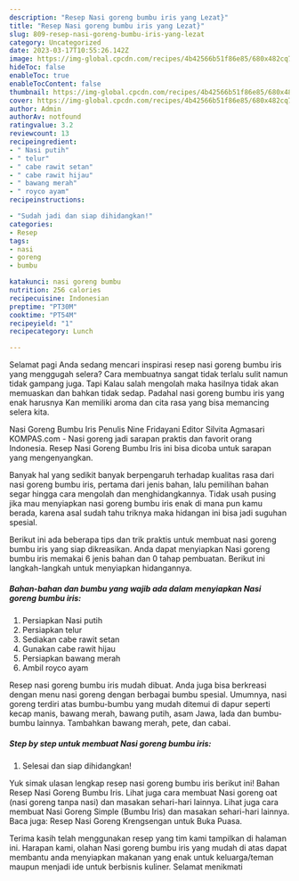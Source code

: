 ```yaml
---
description: "Resep Nasi goreng bumbu iris yang Lezat}"
title: "Resep Nasi goreng bumbu iris yang Lezat}"
slug: 809-resep-nasi-goreng-bumbu-iris-yang-lezat
category: Uncategorized
date: 2023-03-17T10:55:26.142Z
image: https://img-global.cpcdn.com/recipes/4b42566b51f86e85/680x482cq70/nasi-goreng-bumbu-iris-foto-resep-utama.jpg
hideToc: false
enableToc: true
enableTocContent: false
thumbnail: https://img-global.cpcdn.com/recipes/4b42566b51f86e85/680x482cq70/nasi-goreng-bumbu-iris-foto-resep-utama.jpg
cover: https://img-global.cpcdn.com/recipes/4b42566b51f86e85/680x482cq70/nasi-goreng-bumbu-iris-foto-resep-utama.jpg
author: Admin
authorAv: notfound
ratingvalue: 3.2
reviewcount: 13
recipeingredient:
- " Nasi putih"
- " telur"
- " cabe rawit setan"
- " cabe rawit hijau"
- " bawang merah"
- " royco ayam"
recipeinstructions:

- "Sudah jadi dan siap dihidangkan!"
categories:
- Resep
tags:
- nasi
- goreng
- bumbu

katakunci: nasi goreng bumbu 
nutrition: 256 calories
recipecuisine: Indonesian
preptime: "PT30M"
cooktime: "PT54M"
recipeyield: "1"
recipecategory: Lunch

---
```



Selamat pagi Anda sedang mencari inspirasi resep nasi goreng bumbu iris yang menggugah selera? Cara membuatnya sangat tidak terlalu sulit namun tidak gampang juga. Tapi Kalau salah mengolah maka hasilnya tidak akan memuaskan dan bahkan tidak sedap. Padahal nasi goreng bumbu iris yang enak harusnya Kan memiliki aroma dan cita rasa yang bisa memancing selera kita.


Nasi Goreng Bumbu Iris Penulis Nine Fridayani Editor Silvita Agmasari KOMPAS.com - Nasi goreng jadi sarapan praktis dan favorit orang Indonesia. Resep Nasi Goreng Bumbu Iris ini bisa dicoba untuk sarapan yang mengenyangkan.

Banyak hal yang sedikit banyak berpengaruh terhadap kualitas rasa dari nasi goreng bumbu iris, pertama dari jenis bahan, lalu pemilihan bahan segar hingga cara mengolah dan menghidangkannya. Tidak usah pusing jika mau menyiapkan nasi goreng bumbu iris enak di mana pun kamu berada, karena asal sudah tahu triknya maka hidangan ini bisa jadi suguhan spesial.


Berikut ini ada beberapa tips dan trik praktis untuk membuat nasi goreng bumbu iris yang siap dikreasikan. Anda dapat menyiapkan Nasi goreng bumbu iris memakai 6 jenis bahan dan 0 tahap pembuatan. Berikut ini langkah-langkah untuk menyiapkan hidangannya.

<!--inarticleads1-->

##### Bahan-bahan dan bumbu yang wajib ada dalam menyiapkan Nasi goreng bumbu iris:

1. Persiapkan  Nasi putih
1. Persiapkan  telur
1. Sediakan  cabe rawit setan
1. Gunakan  cabe rawit hijau
1. Persiapkan  bawang merah
1. Ambil  royco ayam


Resep nasi goreng bumbu iris mudah dibuat. Anda juga bisa berkreasi dengan menu nasi goreng dengan berbagai bumbu spesial. Umumnya, nasi goreng terdiri atas bumbu-bumbu yang mudah ditemui di dapur seperti kecap manis, bawang merah, bawang putih, asam Jawa, lada dan bumbu-bumbu lainnya. Tambahkan bawang merah, pete, dan cabai. 

<!--inarticleads2-->

##### Step by step untuk membuat Nasi goreng bumbu iris:


1. Selesai dan siap dihidangkan!

Yuk simak ulasan lengkap resep nasi goreng bumbu iris berikut ini! Bahan Resep Nasi Goreng Bumbu Iris. Lihat juga cara membuat Nasi goreng oat (nasi goreng tanpa nasi) dan masakan sehari-hari lainnya. Lihat juga cara membuat Nasi Goreng Simple (Bumbu Iris) dan masakan sehari-hari lainnya. Baca juga: Resep Nasi Goreng Krengsengan untuk Buka Puasa. 

Terima kasih telah menggunakan resep yang tim kami tampilkan di halaman ini. Harapan kami, olahan Nasi goreng bumbu iris yang mudah di atas dapat membantu anda menyiapkan makanan yang enak untuk keluarga/teman maupun menjadi ide untuk berbisnis kuliner. Selamat menikmati

